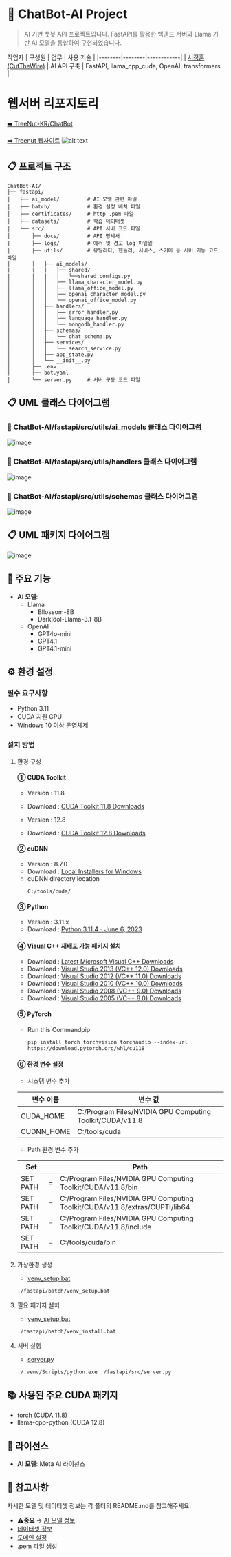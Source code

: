 # 🤖 ChatBot-AI Project

> AI 기반 챗봇 API 프로젝트입니다.
> FastAPI를 활용한 백엔드 서버와 Llama 기반 AI 모델을 통합하여 구현되었습니다.

작업자 
| 구성원 | 업무 | 사용 기술 |
|--------|--------|------------|
| [서정훈 (CutTheWire)](https://github.com/CutTheWire) | AI API 구축 | FastAPI, llama_cpp_cuda, OpenAI, transformers |


# 웹서버 리포지토리
[➡️ TreeNut-KR/ChatBot](https://github.com/TreeNut-KR/ChatBot)

[➡️ Treenut 웹사이트](https://treenut.ddns.net)
![alt text](https://lh3.googleusercontent.com/d/1H62LOQ8yeql3HQ5OZT4fIzdydTdMhbiw)

## 📋 프로젝트 구조
```
ChatBot-AI/
├── fastapi/
│   ├── ai_model/         # AI 모델 관련 파일
│   ├── batch/            # 환경 설정 배치 파일
│   ├── certificates/     # http .pem 파일
│   ├── datasets/         # 학습 데이터셋
│   └── src/              # API 서버 코드 파일
│       ├── docs/         # API 명세서
|       ├── logs/         # 에러 및 경고 log 파일일
│       ├── utils/        # 유틸리티, 핸들러, 서비스, 스키마 등 서버 기능 코드 파일
│       │   ├── ai_models/
|       |   |   ├── shared/
|       |   |   |   └──shared_configs.py
│       │   │   ├── llama_character_model.py
│       │   │   ├── llama_office_model.py
│       │   │   ├── openai_character_model.py
│       │   │   └── openai_office_model.py
│       │   ├── handlers/
│       │   │   ├── error_handler.py
│       │   │   ├── language_handler.py
│       │   │   └── mongodb_handler.py
│       │   ├── schemas/
│       │   │   └── chat_schema.py
│       │   ├── services/
│       │   │   └── search_service.py
│       │   ├── app_state.py
│       │   └── __init__.py
│       ├── .env
│       ├── bot.yaml
│       └── server.py     # 서버 구동 코드 파일
```

## 📋 UML 클래스 다이어그램 
### 📑 ChatBot-AI/fastapi/src/utils/ai_models 클래스 다이어그램 
![image](https://lh3.googleusercontent.com/d/11BO1kgmcn_I0N-gAegB8p36-PrAm4IHn)

### 📑 ChatBot-AI/fastapi/src/utils/handlers 클래스 다이어그램 
![image](https://lh3.googleusercontent.com/d/10s3xwUFxnmfKb8WBEvU3jqQhJgExNa28)

### 📑 ChatBot-AI/fastapi/src/utils/schemas 클래스 다이어그램
![image](https://lh3.googleusercontent.com/d/1Az97lKerSOJltMPWEMeAW6G72axCdIii)

## 📋 UML 패키지 다이어그램 
![image](https://lh3.googleusercontent.com/d/1_fifSzf7YFoEMQd80hUQGgF0rI0vsYtm)

## 🚀 주요 기능

- **AI 모델**:
  - Llama
    - Bllossom-8B
    - DarkIdol-Llama-3.1-8B
  - OpenAI 
    - GPT4o-mini
    - GPT4.1
    - GPT4.1-mini

## ⚙️ 환경 설정

### 필수 요구사항
- Python 3.11
- CUDA 지원 GPU
- Windows 10 이상 운영체제

### 설치 방법
1. 환경 구성
    #### ① CUDA Toolkit

    - Version : 11.8
    - Download : [CUDA Toolkit 11.8 Downloads](https://developer.download.nvidia.com/compute/cuda/11.8.0/network_installers/cuda_11.8.0_windows_network.exe)

    - Version : 12.8
    - Download : [CUDA Toolkit 12.8 Downloads](https://developer.download.nvidia.com/compute/cuda/12.8.0/network_installers/cuda_12.8.0_windows_network.exe)

    #### ② cuDNN

    - Version : 8.7.0
    - Download : [Local Installers for Windows](https://developer.nvidia.com/downloads/c118-cudnn-windows-8664-87084cuda11-archivezip)
    - cuDNN directory location
        ```
        C:/tools/cuda/
        ```

    #### ③ Python

    - Version : 3.11.x
    - Download : [Python 3.11.4 - June 6, 2023](https://www.python.org/ftp/python/3.11.4/python-3.11.4-amd64.exe)


    #### ④ Visual C++ 재배포 가능 패키지 설치
    - Download : [ Latest Microsoft Visual C++ Downloads](https://download.visualstudio.microsoft.com/download/pr/1754ea58-11a6-44ab-a262-696e194ce543/3642E3F95D50CC193E4B5A0B0FFBF7FE2C08801517758B4C8AEB7105A091208A/VC_redist.x64.exe)
    - Download : [ Visual Studio 2013 (VC++ 12.0) Downloads](https://download.visualstudio.microsoft.com/download/pr/10912041/cee5d6bca2ddbcd039da727bf4acb48a/vcredist_x64.exe)
    - Download : [ Visual Studio 2012 (VC++ 11.0) Downloads](https://download.microsoft.com/download/1/6/B/16B06F60-3B20-4FF2-B699-5E9B7962F9AE/VSU_4/vcredist_x64.exe)
    - Download : [ Visual Studio 2010 (VC++ 10.0) Downloads](https://download.microsoft.com/download/1/6/5/165255E7-1014-4D0A-B094-B6A430A6BFFC/vcredist_x64.exe)
    - Download : [ Visual Studio 2008 (VC++ 9.0) Downloads](https://download.microsoft.com/download/5/D/8/5D8C65CB-C849-4025-8E95-C3966CAFD8AE/vcredist_x64.exe)
    - Download : [ Visual Studio 2005 (VC++ 8.0) Downloads](https://download.microsoft.com/download/8/B/4/8B42259F-5D70-43F4-AC2E-4B208FD8D66A/vcredist_x64.EXE)

    #### ⑤ PyTorch

    - Run this Commandpip

        ```
        pip install torch torchvision torchaudio --index-url https://download.pytorch.org/whl/cu118
        ```

    #### ⑥ 환경 변수 설정
    
    - 시스템 변수 추가

    | 변수 이름 | 변수 값 |
    | --- | --- |
    | CUDA_HOME | C:/Program Files/NVIDIA GPU Computing Toolkit/CUDA/v11.8 |
    | CUDNN_HOME | C:/tools/cuda |

    - Path 환경 변수 추가

    | Set | | Path |
    | --- | --- | --- |
    |SET PATH | = |C:/Program Files/NVIDIA GPU Computing Toolkit/CUDA/v11.8/bin|
    |SET PATH | = |C:/Program Files/NVIDIA GPU Computing Toolkit/CUDA/v11.8/extras/CUPTI/lib64|
    |SET PATH | = |C:/Program Files/NVIDIA GPU Computing Toolkit/CUDA/v11.8/include|
    |SET PATH | = |C:/tools/cuda/bin|

2. 가상환경 생성

   - [venv_setup.bat](./fastapi/batch/venv_setup.bat)
   ```bash
   ./fastapi/batch/venv_setup.bat
   ```

3. 필요 패키지 설치

   - [venv_setup.bat](./fastapi/batch/venv_install.bat)
    ```bash
    ./fastapi/batch/venv_install.bat
    ```

4. 서버 실행
   - [server.py](./fastapi/src/server.py)
    ```bash
    ./.venv/Scripts/python.exe ./fastapi/src/server.py
    ``` 

## 📚 사용된 주요 CUDA 패키지

- torch (CUDA 11.8)
- llama-cpp-python (CUDA 12.8)

## 🔑 라이선스

- **AI 모델**: Meta AI 라이선스

## 📌 참고사항

자세한 모델 및 데이터셋 정보는 각 폴더의 README.md를 참고해주세요:
-  **⚠️중요** → [AI 모델 정보](./fastapi/ai_model/README.md)
- [데이터셋 정보](./fastapi/datasets/README.md)
- [도메인 설정](./fastapi/certificates/DNS_README.md)
- [.pem 파일 생성](./fastapi/certificates/PEM_README.md)